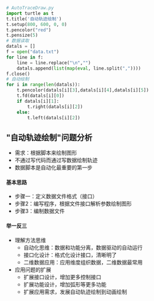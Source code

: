 ```python
# AutoTraceDraw.py
import turtle as t
t.title('自动轨迹绘制')
t.setup(800, 600, 0, 0)
t.pencolor("red")
t.pensize(5)
# 数据读取
datals = []
f = open("data.txt")
for line in f:
    line = line.replace("\n","")
    datals.append(list(map(eval, line.split(","))))
f.close()
# 自动绘制
for i in range(len(datals)):
    t.pencolor(datals[i][3],datals[i][4],datals[i][5])
    t.fd(datals[i][0])
    if datals[i][1]:
        t.right(datals[i][2])
    else:
        t.left(datals[i][2])
```

## "自动轨迹绘制"问题分析
- 需求：根据脚本来绘制图形
- 不通过写代码而通过写数据绘制轨迹
- 数据脚本是自动化最重要的第一步

#### 基本思路
- 步骤一：定义数据文件格式（接口）
- 步骤2：编写程序，根据文件接口解析参数绘制图形
- 步骤3：编制数据文件

#### 举一反三
- 理解方法思维
    - 自动化思维：数据和功能分离，数据驱动的自动运行
    - 接口化设计：格式化设计接口，清晰明了
    - 二维数据应用：应用维度组织数据，二维数据最常用
- 应用问题的扩展
    - 扩展接口设计，增加更多控制接口
    - 扩展功能设计，增加弧形等更多功能
    - 扩展应用需求，发展自动轨迹绘制到动画绘制
